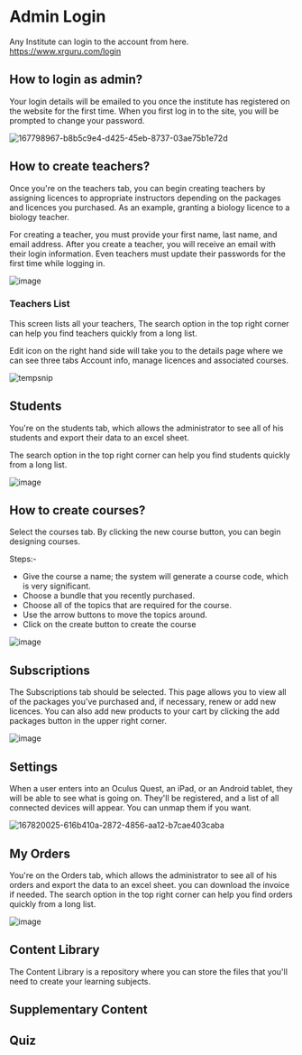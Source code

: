 # Admin Login
Any Institute can login to the account from here. https://www.xrguru.com/login 

## How to login as admin?
Your login details will be emailed to you once the institute has registered on the website for the first time.
When you first log in to the site, you will be prompted to change your password.


![167798967-b8b5c9e4-d425-45eb-8737-03ae75b1e72d](https://user-images.githubusercontent.com/105265661/167840431-5bc78d52-2b74-44ef-b792-ae1232930b8d.png)


## How to create teachers?
 
Once you're on the teachers tab, you can begin creating teachers by assigning licences to appropriate instructors depending on the packages and licences you purchased.
As an example, granting a biology licence to a biology teacher.

For creating a teacher, you must provide your first name, last name, and email address. After you create a teacher, you will receive an email with their login information. Even teachers must update their passwords for the first time while logging in.


![image](https://user-images.githubusercontent.com/105265661/167844398-f0f6d354-77da-4fb7-9593-a97800529528.png)


### Teachers List
This screen lists all your teachers, The search option in the top right corner can help you find teachers quickly from a long list.

Edit icon on the right hand side will take you to the details page where we can see three tabs Account info, manage licences and associated courses.


![tempsnip](https://user-images.githubusercontent.com/105265661/167853267-573dd972-acb5-4fef-9c12-5bd501f06c09.png)



## Students
You're on the students tab, which allows the administrator to see all of his students and export their data to an excel sheet.

The search option in the top right corner can help you find students quickly from a long list.

![image](https://user-images.githubusercontent.com/105265661/167845300-b1310408-d9a6-4346-91af-1631d9e2c521.png)


## How to create courses?

Select the courses tab. By clicking the new course button, you can begin designing courses.

Steps:-
- Give the course a name; the system will generate a course code, which is very significant.
- Choose a bundle that you recently purchased.
- Choose all of the topics that are required for the course.
- Use the arrow buttons to move the topics around.
- Click on the create button to create the course

![image](https://user-images.githubusercontent.com/105265661/167859570-a259031e-5fa9-4a59-8265-2b09be8bb7fc.png)


## Subscriptions

The Subscriptions tab should be selected. This page allows you to view all of the packages you've purchased and, if necessary, renew or add new licences.
You can also add new products to your cart by clicking the add packages button in the upper right corner.

![image](https://user-images.githubusercontent.com/105265661/167864345-1ff8d505-4622-433c-90c5-27ac86152e02.png)


## Settings

When a user enters into an Oculus Quest, an iPad, or an Android tablet, they will be able to see what is going on. They'll be registered, and a list of all connected devices will appear. You can unmap them if you want.

![167820025-616b410a-2872-4856-aa12-b7cae403caba](https://user-images.githubusercontent.com/105265661/167865364-ee486dbc-1a71-4a7c-a692-ddeae185c2f2.png)


## My Orders

You're on the Orders tab, which allows the administrator to see all of his orders and export the data to an excel sheet.
you can download the invoice if needed. The search option in the top right corner can help you find orders quickly from a long list.

![image](https://user-images.githubusercontent.com/105265661/167866882-33fda2fb-e8af-4d51-a47c-4a994164b756.png)



## Content Library

 The Content Library is a repository where you can store the files that you'll need to create your learning subjects.

## Supplementary Content
## Quiz



